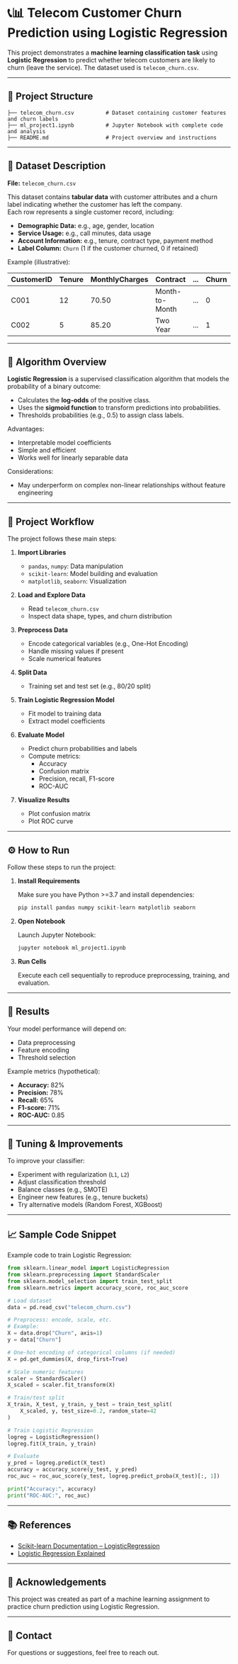 # 📞📊 Telecom Customer Churn Prediction using Logistic Regression

This project demonstrates a **machine learning classification task** using **Logistic Regression** to predict whether telecom customers are likely to churn (leave the service). The dataset used is `telecom_churn.csv`.

---

## 📂 Project Structure

```
├── telecom_churn.csv          # Dataset containing customer features and churn labels
├── ml_project1.ipynb          # Jupyter Notebook with complete code and analysis
├── README.md                  # Project overview and instructions
```

---

## 📝 Dataset Description

**File:** `telecom_churn.csv`

This dataset contains **tabular data** with customer attributes and a churn label indicating whether the customer has left the company.  
Each row represents a single customer record, including:

- **Demographic Data:** e.g., age, gender, location
- **Service Usage:** e.g., call minutes, data usage
- **Account Information:** e.g., tenure, contract type, payment method
- **Label Column:** `Churn` (1 if the customer churned, 0 if retained)

Example (illustrative):

| CustomerID | Tenure | MonthlyCharges | Contract   | ... | Churn |
|------------|--------|----------------|------------|-----|-------|
| C001       | 12     | 70.50          | Month-to-Month | ... | 0     |
| C002       | 5      | 85.20          | Two Year       | ... | 1     |

---

## 🧠 Algorithm Overview

**Logistic Regression** is a supervised classification algorithm that models the probability of a binary outcome:

- Calculates the **log-odds** of the positive class.
- Uses the **sigmoid function** to transform predictions into probabilities.
- Thresholds probabilities (e.g., 0.5) to assign class labels.

Advantages:
- Interpretable model coefficients
- Simple and efficient
- Works well for linearly separable data

Considerations:
- May underperform on complex non-linear relationships without feature engineering

---

## 🚀 Project Workflow

The project follows these main steps:

1. **Import Libraries**
   - `pandas`, `numpy`: Data manipulation
   - `scikit-learn`: Model building and evaluation
   - `matplotlib`, `seaborn`: Visualization

2. **Load and Explore Data**
   - Read `telecom_churn.csv`
   - Inspect data shape, types, and churn distribution

3. **Preprocess Data**
   - Encode categorical variables (e.g., One-Hot Encoding)
   - Handle missing values if present
   - Scale numerical features

4. **Split Data**
   - Training set and test set (e.g., 80/20 split)

5. **Train Logistic Regression Model**
   - Fit model to training data
   - Extract model coefficients

6. **Evaluate Model**
   - Predict churn probabilities and labels
   - Compute metrics:
     - Accuracy
     - Confusion matrix
     - Precision, recall, F1-score
     - ROC-AUC

7. **Visualize Results**
   - Plot confusion matrix
   - Plot ROC curve

---

## ⚙️ How to Run

Follow these steps to run the project:

1. **Install Requirements**

   Make sure you have Python >=3.7 and install dependencies:

   ```bash
   pip install pandas numpy scikit-learn matplotlib seaborn
   ```

2. **Open Notebook**

   Launch Jupyter Notebook:

   ```bash
   jupyter notebook ml_project1.ipynb
   ```

3. **Run Cells**

   Execute each cell sequentially to reproduce preprocessing, training, and evaluation.

---

## 🎯 Results

Your model performance will depend on:

- Data preprocessing
- Feature encoding
- Threshold selection

Example metrics (hypothetical):

- **Accuracy:** 82%
- **Precision:** 78%
- **Recall:** 65%
- **F1-score:** 71%
- **ROC-AUC:** 0.85

---

## 🔧 Tuning & Improvements

To improve your classifier:

- Experiment with regularization (`L1`, `L2`)
- Adjust classification threshold
- Balance classes (e.g., SMOTE)
- Engineer new features (e.g., tenure buckets)
- Try alternative models (Random Forest, XGBoost)

---

## 📈 Sample Code Snippet

Example code to train Logistic Regression:

```python
from sklearn.linear_model import LogisticRegression
from sklearn.preprocessing import StandardScaler
from sklearn.model_selection import train_test_split
from sklearn.metrics import accuracy_score, roc_auc_score

# Load dataset
data = pd.read_csv("telecom_churn.csv")

# Preprocess: encode, scale, etc.
# Example:
X = data.drop("Churn", axis=1)
y = data["Churn"]

# One-hot encoding of categorical columns (if needed)
X = pd.get_dummies(X, drop_first=True)

# Scale numeric features
scaler = StandardScaler()
X_scaled = scaler.fit_transform(X)

# Train/test split
X_train, X_test, y_train, y_test = train_test_split(
    X_scaled, y, test_size=0.2, random_state=42
)

# Train Logistic Regression
logreg = LogisticRegression()
logreg.fit(X_train, y_train)

# Evaluate
y_pred = logreg.predict(X_test)
accuracy = accuracy_score(y_test, y_pred)
roc_auc = roc_auc_score(y_test, logreg.predict_proba(X_test)[:, 1])

print("Accuracy:", accuracy)
print("ROC-AUC:", roc_auc)
```

---

## 📚 References

- [Scikit-learn Documentation – LogisticRegression](https://scikit-learn.org/stable/modules/generated/sklearn.linear_model.LogisticRegression.html)
- [Logistic Regression Explained](https://towardsdatascience.com/logistic-regression-detailed-overview-46c4da4303bc)

---

## 🙌 Acknowledgements

This project was created as part of a machine learning assignment to practice churn prediction using Logistic Regression.

---

## 📩 Contact

For questions or suggestions, feel free to reach out.

